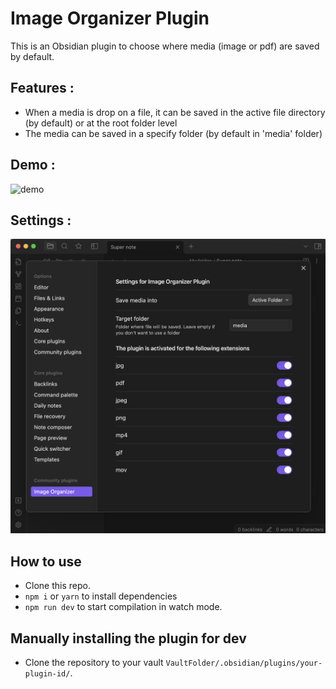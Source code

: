 # Image Organizer Plugin

This is an Obsidian plugin to choose where media (image or pdf) are saved by default.

## Features :

- When a media is drop on a file, it can be saved in the active file directory (by default) or at the root folder level
- The media can be saved in a specify folder (by default in 'media' folder)

## Demo :

![demo](./demo/demo.gif)

## Settings :

![settings](./demo/settings-screenshot.png)

## How to use

- Clone this repo.
- `npm i` or `yarn` to install dependencies
- `npm run dev` to start compilation in watch mode.

## Manually installing the plugin for dev

- Clone the repository to your vault `VaultFolder/.obsidian/plugins/your-plugin-id/`.
